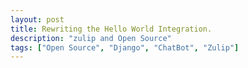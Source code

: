 ```yaml
---
layout: post
title: Rewriting the Hello World Integration.
description: "zulip and Open Source"
tags: ["Open Source", "Django", "ChatBot", "Zulip"]
---
```


